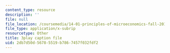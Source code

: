 ```yaml
---
content_type: resource
description: ''
file: null
file_location: /coursemedia/14-01-principles-of-microeconomics-fall-2018/2db7d50d56785519b7867457f032fdf2_oFL2Hxqg7eo.vtt
file_type: application/x-subrip
resourcetype: Other
title: 3play caption file
uid: 2db7d50d-5678-5519-b786-7457f032fdf2
---
```

